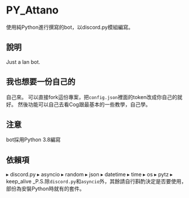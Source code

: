 # PY_Attano
使用純Python進行撰寫的bot，以discord.py模組編寫。

## 說明
Just a lan bot.

## 我也想要一份自己的
自己來。
可以直接fork這份專案，把`config.json`裡面的token改成你自己的就好。
然後功能可以自己去看Cog跟最基本的一些教學，自己學。

## 注意
bot採用Python 3.8編寫

## 依賴項
▸ discord.py
▸ asyncio
▸ random
▸ json
▸ datetime
▸ time
▸ os
▸ pytz
▸ keep_alive
_P.S.除`discord.py`和`asyncio`外，其餘請自行斟酌決定是否要使用，部份為安裝Python時就有的套件。